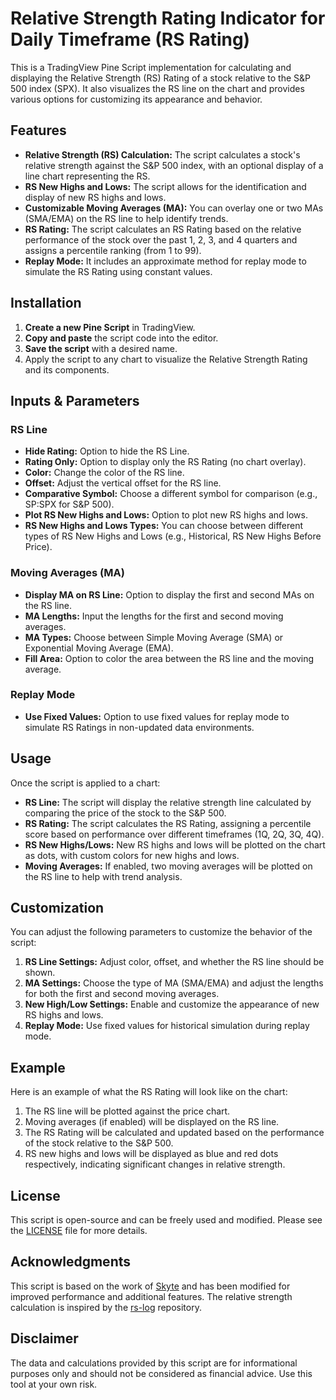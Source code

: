 # Relative Strength Rating Indicator for Daily Timeframe (RS Rating)

This is a TradingView Pine Script implementation for calculating and displaying the Relative Strength (RS) Rating of a stock relative to the S&P 500 index (SPX). It also visualizes the RS line on the chart and provides various options for customizing its appearance and behavior.

## Features

- **Relative Strength (RS) Calculation:** The script calculates a stock's relative strength against the S&P 500 index, with an optional display of a line chart representing the RS.
- **RS New Highs and Lows:** The script allows for the identification and display of new RS highs and lows.
- **Customizable Moving Averages (MA):** You can overlay one or two MAs (SMA/EMA) on the RS line to help identify trends.
- **RS Rating:** The script calculates an RS Rating based on the relative performance of the stock over the past 1, 2, 3, and 4 quarters and assigns a percentile ranking (from 1 to 99).
- **Replay Mode:** It includes an approximate method for replay mode to simulate the RS Rating using constant values.

## Installation

1. **Create a new Pine Script** in TradingView.
2. **Copy and paste** the script code into the editor.
3. **Save the script** with a desired name.
4. Apply the script to any chart to visualize the Relative Strength Rating and its components.

## Inputs & Parameters

### RS Line
- **Hide Rating:** Option to hide the RS Line.
- **Rating Only:** Option to display only the RS Rating (no chart overlay).
- **Color:** Change the color of the RS line.
- **Offset:** Adjust the vertical offset for the RS line.
- **Comparative Symbol:** Choose a different symbol for comparison (e.g., SP:SPX for S&P 500).
- **Plot RS New Highs and Lows:** Option to plot new RS highs and lows.
- **RS New Highs and Lows Types:** You can choose between different types of RS New Highs and Lows (e.g., Historical, RS New Highs Before Price).
  
### Moving Averages (MA)
- **Display MA on RS Line:** Option to display the first and second MAs on the RS line.
- **MA Lengths:** Input the lengths for the first and second moving averages.
- **MA Types:** Choose between Simple Moving Average (SMA) or Exponential Moving Average (EMA).
- **Fill Area:** Option to color the area between the RS line and the moving average.

### Replay Mode
- **Use Fixed Values:** Option to use fixed values for replay mode to simulate RS Ratings in non-updated data environments.

## Usage

Once the script is applied to a chart:

- **RS Line:** The script will display the relative strength line calculated by comparing the price of the stock to the S&P 500.
- **RS Rating:** The script calculates the RS Rating, assigning a percentile score based on performance over different timeframes (1Q, 2Q, 3Q, 4Q).
- **RS New Highs/Lows:** New RS highs and lows will be plotted on the chart as dots, with custom colors for new highs and lows.
- **Moving Averages:** If enabled, two moving averages will be plotted on the RS line to help with trend analysis.

## Customization

You can adjust the following parameters to customize the behavior of the script:

1. **RS Line Settings:** Adjust color, offset, and whether the RS line should be shown.
2. **MA Settings:** Choose the type of MA (SMA/EMA) and adjust the lengths for both the first and second moving averages.
3. **New High/Low Settings:** Enable and customize the appearance of new RS highs and lows.
4. **Replay Mode:** Use fixed values for historical simulation during replay mode.

## Example

Here is an example of what the RS Rating will look like on the chart:

1. The RS line will be plotted against the price chart.
2. Moving averages (if enabled) will be displayed on the RS line.
3. The RS Rating will be calculated and updated based on the performance of the stock relative to the S&P 500.
4. RS new highs and lows will be displayed as blue and red dots respectively, indicating significant changes in relative strength.

## License

This script is open-source and can be freely used and modified. Please see the [LICENSE](./LICENSE) file for more details.

## Acknowledgments

This script is based on the work of [Skyte](https://github.com/Skyte) and has been modified for improved performance and additional features. The relative strength calculation is inspired by the [rs-log](https://github.com/Fred6725/rs-log) repository.

## Disclaimer

The data and calculations provided by this script are for informational purposes only and should not be considered as financial advice. Use this tool at your own risk.
